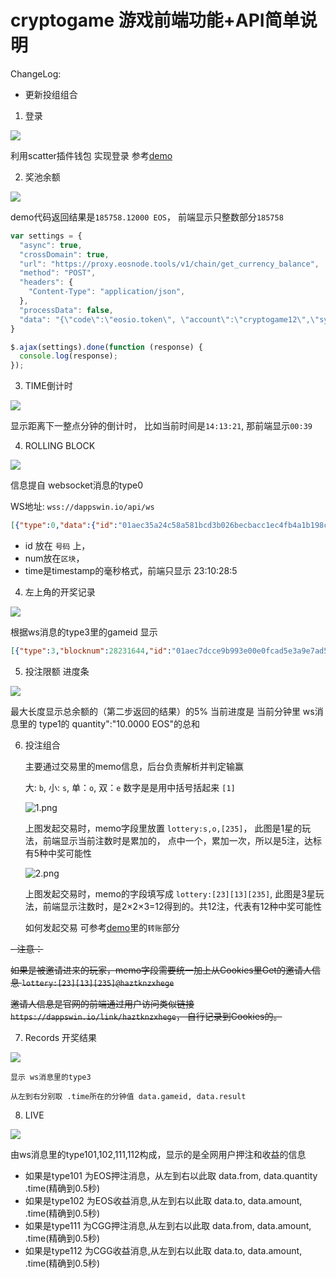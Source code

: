 # cryptogame 游戏前端功能+API简单说明

ChangeLog:
  
  - 更新投组组合


1. 登录

![](2019-01-06-11-52-38.png)
   
利用scatter插件钱包 实现登录 参考[demo](http://developer.mathwallet.org/sample01/)

2. 奖池余额

![](2019-01-06-11-43-02.png)

demo代码返回结果是`185758.12000 EOS`， 前端显示只整数部分`185758`
```js
var settings = {
  "async": true,
  "crossDomain": true,
  "url": "https://proxy.eosnode.tools/v1/chain/get_currency_balance",
  "method": "POST",
  "headers": {
    "Content-Type": "application/json",
  },
  "processData": false,
  "data": "{\"code\":\"eosio.token\", \"account\":\"cryptogame12\",\"symbol\":\"EOS\"}"
}

$.ajax(settings).done(function (response) {
  console.log(response);
});
```
3. TIME倒计时

![](2019-01-06-11-42-40.png)

显示距离下一整点分钟的倒计时， 比如当前时间是`14:13:21`, 那前端显示`00:39`

4. ROLLING BLOCK


![](2019-01-06-11-43-40.png)

信息提自 websocket消息的type0

WS地址: ``wss://dappswin.io/api/ws``

```json
[{"type":0,"data":{"id":"01aec35a24c58a581bcd3b026becbacc1ec4fb4a1b198ceec4d99a381dec8f21","num":28230490,"time":1542035428500}}]
```

 - id 放在 ``号码`` 上，
 - num放在``区块``， 
 - time是timestamp的毫秒格式，前端只显示 23:10:28:5

4. 左上角的开奖记录

![](2019-01-06-11-47-18.png)
   
   根据ws消息的type3里的gameid 显示

   ```json
   [{"type":3,"blocknum":28231644,"id":"01aec7dcce9b993e00e0fcad5e3a9e7ad546c9ef46b449b5f626eddc66f00f17","time":1542035428000,"data":{"gameid":15877,"result":286171}}]
   ```



5. 投注限额 进度条
   
![](2019-01-06-11-48-23.png)

   最大长度显示总余额的（第二步返回的结果）的5%
   当前进度是 当前分钟里 ws消息里的 type1的 quantity":"10.0000 EOS"的总和

6.  投注组合

    主要通过交易里的memo信息，后台负责解析并判定输赢

    大: `b`, 小: `s`, 单：`o`, 双：`e`
    数字是是用中括号括起来 `[1]`

    ![1.png](./lotter-1.png)

    上图发起交易时，memo字段里放置 `lottery:s,o,[235]`， 此图是1星的玩法，前端显示当前注数时是累加的， 点中一个，累加一次，所以是5注，达标有5种中奖可能性


    ![2.png](./lottery-2.png)

    上图发起交易时，memo的字段填写成 `lottery:[23][13][235]`, 此图是3星玩法，前端显示注数时，是2×2×3=12得到的。共12注，代表有12种中奖可能性

    如何发起交易 可参考[demo](http://developer.mathwallet.org/sample01/)里的`转账`部分


  ~~- 注意：~~

  ~~如果是被邀请进来的玩家，memo字段需要统一加上从Cookies里Get的邀请人信息 ``lottery:[23][13][235]@haztknzxhege``~~

  ~~邀请人信息是官网的前端通过用户访问类似链接 `https://dappswin.io/link/haztknzxhege`， 自行记录到Cookies的。~~


7. Records 开奖结果

![](2019-01-06-11-50-56.png)

    显示 ws消息里的type3

    从左到右分别取 .time所在的分钟值 data.gameid, data.result

8. LIVE

![](2019-01-06-11-50-29.png)
   
   由ws消息里的type101,102,111,112构成，显示的是全网用户押注和收益的信息

   - 如果是type101 为EOS押注消息，从左到右以此取 data.from, data.quantity .time(精确到0.5秒)
   - 如果是type102 为EOS收益消息,从左到右以此取 data.to, data.amount, .time(精确到0.5秒)
   - 如果是type111 为CGG押注消息,从左到右以此取 data.from, data.amount, .time(精确到0.5秒)
   - 如果是type112 为CGG收益消息,从左到右以此取 data.to, data.amount, .time(精确到0.5秒)
